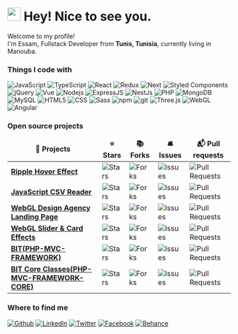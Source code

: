 <h1><img src="https://emojis.slackmojis.com/emojis/images/1531849430/4246/blob-sunglasses.gif?1531849430" width="30"/> Hey! Nice to see you.</h1>

<p>Welcome to my profile! </br> I'm Essam, Fullstack Developer  from <b>Tunis, Tunisia</b>, currently living in Manouba.</p>
<h3>Things I code with</h3>
<p>
  <!--
    <img alt="Webpack" src="https://img.shields.io/badge/-Webpack-8DD6F9?style=flat-square&logo=webpack&logoColor=white" />
    <img alt="Docker" src="https://img.shields.io/badge/-Docker-46a2f1?style=flat-square&logo=docker&logoColor=white" />
    <img alt="Google Cloud Platform" src="https://img.shields.io/badge/-Google_Cloud_Platform-1a73e8?style=flat-square&logo=google-cloud&logoColor=white" />
    <img alt="Brave browser" src="https://img.shields.io/badge/-Brave_Browser-FB542B?style=flat-square&logo=brave&logoColor=white" />
    <img alt="Rollup" src="https://img.shields.io/badge/-Rollup-EC4A3F?style=flat-square&logo=rollup.js&logoColor=white" />
    <img alt="d3js" src="https://img.shields.io/badge/-D3.js-F9A03C?style=flat-square&logo=d3.js&logoColor=white" />
    <img alt="Prettier" src="https://img.shields.io/badge/-Prettier-F7B93E?style=flat-square&logo=prettier&logoColor=white" />
    <img alt="Insomnia" src="https://img.shields.io/badge/-Insomnia-5849BE?style=flat-square&logo=insomnia&logoColor=white" />
    <img alt="Apollo" src="https://img.shields.io/badge/-Apollo%20GraphQL-311C87?style=flat-square&logo=apollo-graphql&logoColor=white" />
    <img alt="Heroku" src="https://img.shields.io/badge/-Heroku-430098?style=flat-square&logo=heroku&logoColor=white" />
    <img alt="ReactiveX" src="https://img.shields.io/badge/-RxJs-B7178C?style=flat-square&logo=reactivex&logoColor=white" />
    <img alt="Nuxt" src="https://img.shields.io/badge/-Nuxt-41B883?style=flat-square&logo=Nuxt.js&logoColor=white" /> 
    <img alt="github actions" src="https://img.shields.io/badge/-Github_Actions-2088FF?style=flat-square&logo=github-actions&logoColor=white" />
    <img alt="GraphQL" src="https://img.shields.io/badge/-GraphQL-E10098?style=flat-square&logo=graphql&logoColor=white" />
    <img alt="brain.js" src="https://img.shields.io/badge/Machine_Learning-brain.js-yellow?style=flat-square&logoColor=white" />
  -->

  <img alt="JavaScript" src="https://img.shields.io/badge/-Javascript-yellow?style=flat-square&logo=javaScript&logoColor=white" />
  <img alt="TypeScript" src="https://img.shields.io/badge/-TypeScript-007ACC?style=flat-square&logo=typescript&logoColor=white" />
  <img alt="React" src="https://img.shields.io/badge/-React-45b8d8?style=flat-square&logo=react&logoColor=white" />
  <img alt="Redux" src="https://img.shields.io/badge/-Redux-764ABC?style=flat-square&logo=Redux&logoColor=white" />
  <img alt="Next" src="https://img.shields.io/badge/-Next-000000?style=flat-square&logo=Next.js&logoColor=white" />
  <img alt="Styled Components" src="https://img.shields.io/badge/-Styled_Components-db7092?style=flat-square&logo=styled-components&logoColor=white" />
  <img alt="jQuery" src="https://img.shields.io/badge/-jQuery-0868AC?style=flat-square&logo=jquery&logoColor=white" />
  <img alt="Vue" src="https://img.shields.io/badge/-Vue-41B883?style=flat-square&logo=vue.js&logoColor=white" />

  <img alt="Nodejs" src="https://img.shields.io/badge/-NodeJS-43853d?style=flat-square&logo=Node.js&logoColor=white" />
  <img alt="ExpressJS" src="https://img.shields.io/badge/-ExpressJS-3a8338?style=flat-square&logo=Express&logoColor=white" />
  <img alt="NestJs" src="https://img.shields.io/badge/-NestJs-ea2845?style=flat-square&logo=nestjs&logoColor=white" /> 
  <img alt="PHP" src="https://img.shields.io/badge/-PHP-8993be?style=flat-square&logo=PHP&logoColor=white" />
  <img alt="MongoDB" src="https://img.shields.io/badge/-MongoDB-13aa52?style=flat-square&logo=mongodb&logoColor=white" />
  <img alt="MySQL" src="https://img.shields.io/badge/-MySQL-00758F?style=flat-square&logo=MySQL&logoColor=white" />

  <img alt="HTML5" src="https://img.shields.io/badge/-HTML5-E34F26?style=flat-square&logo=html5&logoColor=white" />
  <img alt="CSS" src="https://img.shields.io/badge/-CSS5-FFA500?style=flat-square&logo=CSS3&logoColor=white" />
  <img alt="Sass" src="https://img.shields.io/badge/-Sass-CC6699?style=flat-square&logo=sass&logoColor=white" />

  <img alt="npm" src="https://img.shields.io/badge/-NPM-CB3837?style=flat-square&logo=npm&logoColor=white" />
  <img alt="git" src="https://img.shields.io/badge/-Git-F05032?style=flat-square&logo=git&logoColor=white" />
  <img alt="Three.js" src="https://img.shields.io/badge/-Three.js-white?style=flat-square&logo=Three.js&logoColor=black" />
  <img alt="WebGL" src="https://img.shields.io/badge/-WebGL-ba893b?style=flat-square&logo=WebGL&logoColor=white" />
  <img alt="Angular" src="https://img.shields.io/badge/-Angular-DD0031?style=flat-square&logo=angular&logoColor=white" />
</p>
<h3>Open source projects</h3>
<table>
  <thead align="center">
    <tr border: none;>
      <td><b>🎁 Projects</b></td>
      <td><b>⭐ Stars</b></td>
      <td><b>📚 Forks</b></td>
      <td><b>🛎 Issues</b></td>
      <td><b>📬 Pull requests</b></td>
    </tr>
  </thead>
  <tbody>
    <tr>
      <td><a href="https://github.com/SaboSuke/ripple-hover-effect"><b>Ripple Hover Effect</b></a></td>
      <td><img alt="Stars" src="https://img.shields.io/badge/Stars-8-blue?style=flat-square&labelColor=343b41"/></td>
      <td><img alt="Forks" src="https://img.shields.io/badge/Forks-0-blue?style=flat-square&labelColor=343b41"/></td>
      <td><img alt="Issues" src="https://img.shields.io/badge/Issues-0-blue?style=flat-square&labelColor=343b41"/></td>
      <td><img alt="Pull Requests" src="https://img.shields.io/badge/Pull Requests-0-blue?style=flat-square&labelColor=343b41"/></td>
    </tr>
    <tr>
      <td><a href="https://github.com/SaboSuke/simple-csv-processor"><b>JavaScript CSV Reader</b></a></td>
      <td><img alt="Stars" src="https://img.shields.io/badge/Stars-1-blue?style=flat-square&labelColor=343b41"/></td>
      <td><img alt="Forks" src="https://img.shields.io/badge/Forks-0-blue?style=flat-square&labelColor=343b41"/></td>
      <td><img alt="Issues" src="https://img.shields.io/badge/Issues-0-blue?style=flat-square&labelColor=343b41"/></td>
      <td><img alt="Pull Requests" src="https://img.shields.io/badge/Pull Requests-0-blue?style=flat-square&labelColor=343b41"/></td>
    </tr>
    <tr>
      <td><a href="https://github.com/FortiFyed/7-design-agency-webgl-landingpage"><b>WebGL Design Agency Landing Page</b></a></td>
      <td><img alt="Stars" src="https://img.shields.io/badge/Stars-1-blue?style=flat-square&labelColor=343b41"/></td>
      <td><img alt="Forks" src="https://img.shields.io/badge/Forks-0-blue?style=flat-square&labelColor=343b41"/></td>
      <td><img alt="Issues" src="https://img.shields.io/badge/Issues-0-blue?style=flat-square&labelColor=343b41"/></td>
      <td><img alt="Pull Requests" src="https://img.shields.io/badge/Pull Requests-0-blue?style=flat-square&labelColor=343b41"/></td>
    </tr>
    <tr>
      <td><a href="https://github.com/FortiFyed/3-webgl-slider-card-effects"><b>WebGL Slider & Card Effects</b></a></td>
      <td><img alt="Stars" src="https://img.shields.io/badge/Stars-3-blue?style=flat-square&labelColor=343b41"/></td>
      <td><img alt="Forks" src="https://img.shields.io/badge/Forks-0-blue?style=flat-square&labelColor=343b41"/></td>
      <td><img alt="Issues" src="https://img.shields.io/badge/Issues-0-blue?style=flat-square&labelColor=343b41"/></td>
      <td><img alt="Pull Requests" src="https://img.shields.io/badge/Pull Requests-0-blue?style=flat-square&labelColor=343b41"/></td>
    </tr>
    <tr>
      <td><a href="https://github.com/SaboSuke/BIT--PHP-MVC-FRAMEWORK"><b>BIT(PHP-MVC-FRAMEWORK)</b></a></td>
      <td><img alt="Stars" src="https://img.shields.io/badge/Stars-1-blue?style=flat-square&labelColor=343b41"/></td>
      <td><img alt="Forks" src="https://img.shields.io/badge/Forks-0-blue?style=flat-square&labelColor=343b41"/></td>
      <td><img alt="Issues" src="https://img.shields.io/badge/Issues-0-blue?style=flat-square&labelColor=343b41"/></td>
      <td><img alt="Pull Requests" src="https://img.shields.io/badge/Pull Requests-0-blue?style=flat-square&labelColor=343b41"/></td>
    </tr>
    <tr>
      <td><a href="https://github.com/SaboSuke/PHP-MVC-FRAMEWORK-CORE"><b>BIT Core Classes(PHP-MVC-FRAMEWORK-CORE)</b></a></td>
      <td><img alt="Stars" src="https://img.shields.io/badge/Stars-1-blue?style=flat-square&labelColor=343b41"/></td>
      <td><img alt="Forks" src="https://img.shields.io/badge/Forks-0-blue?style=flat-square&labelColor=343b41"/></td>
      <td><img alt="Issues" src="https://img.shields.io/badge/Issues-0-blue?style=flat-square&labelColor=343b41"/></td>
      <td><img alt="Pull Requests" src="https://img.shields.io/badge/Pull Requests-0-blue?style=flat-square&labelColor=343b41"/></td>
    </tr>
  </tbody>
</table>

<h3>Where to find me</h3>
<p>
    <a href="https://github.com/SaboSuke" target="_blank"><img alt="Github" src="https://img.shields.io/badge/GitHub-%2312100E.svg?&style=for-the-badge&logo=Github&logoColor=white" /></a> 
    <a href="https://www.linkedin.com/in/essam-abed-5bb7a3196/" target="_blank"><img alt="LinkedIn" src="https://img.shields.io/badge/linkedin-%230077B5.svg?&style=for-the-badge&logo=linkedin&logoColor=white" /></a> 
    <a href="https://twitter.com/SabosukeMe" target="_blank"><img alt="Twitter" src="https://img.shields.io/badge/-Twitter-1DA1F2.svg?&style=for-the-badge&logo=Twitter&logoColor=white" /></a>
    <a href="https://www.facebook.com/MeSabosuke/" target="_blank"><img alt="Facebook" src="https://img.shields.io/badge/-Facebook-4267B2.svg?&style=for-the-badge&logo=Facebook&logoColor=white" /></a>
    <a href="https://www.behance.net/essamabed" target="_blank"><img alt="Behance" src="https://img.shields.io/badge/-Behance-053eff.svg?&style=for-the-badge&logo=Behance&logoColor=white" /></a>
</p>